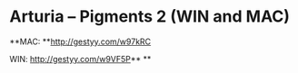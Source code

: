 # **Arturia – Pigments 2 (WIN and MAC)**
**MAC: **http://gestyy.com/w97kRC

WIN: http://gestyy.com/w9VF5P**
**
